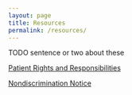 ```yaml
---
layout: page
title: Resources
permalink: /resources/
---
```

TODO sentence or two about these

[Patient Rights and Responsibilities][rights-responsibilities]

[Nondiscrimination Notice][nondiscrimination]

[rights-responsibilities]: /assets/resources/rights_responsibilities.pdf
[nondiscrimination]: /assets/resources/nondiscrimination_accessibility.pdf
